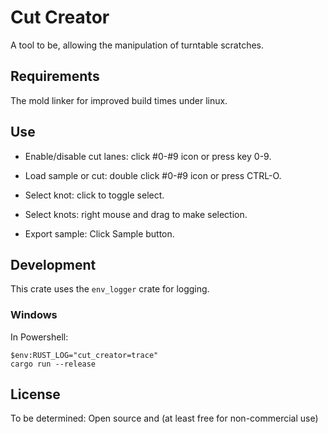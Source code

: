 # Cut Creator

A tool to be, allowing the manipulation of turntable scratches.

## Requirements

The mold linker for improved build times under linux.

## Use

- Enable/disable cut lanes: click #0-#9 icon or press key 0-9.
- Load sample or cut: double click #0-#9 icon or press CTRL-O.
- Select knot: click to toggle select.
- Select knots: right mouse and drag to make selection.
  
- Export sample: Click Sample button.

## Development

This crate uses the `env_logger` crate for logging.

### Windows

In Powershell:

``` shell
$env:RUST_LOG="cut_creator=trace"
cargo run --release
```

## License

To be determined: Open source and (at least free for non-commercial use)
